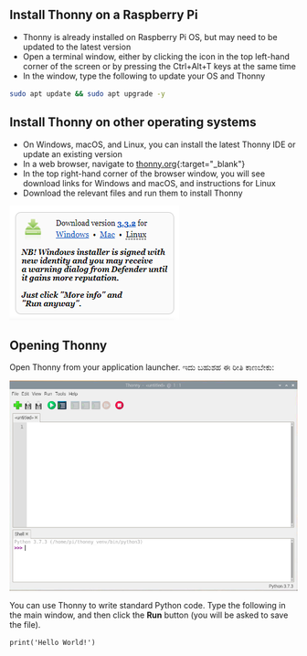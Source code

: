 ## Install Thonny on a Raspberry Pi

- Thonny is already installed on Raspberry Pi OS, but may need to be updated to the latest version
- Open a terminal window, either by clicking the icon in the top left-hand corner of the screen or by pressing the Ctrl+Alt+T keys at the same time
- In the window, type the following to update your OS and Thonny

```bash
sudo apt update && sudo apt upgrade -y
```

## Install Thonny on other operating systems

- On Windows, macOS, and Linux, you can install the latest Thonny IDE or update an existing version
- In a web browser, navigate to [thonny.org](https://thonny.org/){:target="_blank"}
- In the top right-hand corner of the browser window, you will see download links for Windows and macOS, and instructions for Linux
- Download the relevant files and run them to install Thonny

![Download instructions from thonny site](images/thonny-site.png)

## Opening Thonny

Open Thonny from your application launcher. ಇದು ಬಹುಶಹ ಈ ರೀತಿ ಕಾಣಬೇಕು:

![Thonny application](images/thonny-editor.png)

You can use Thonny to write standard Python code. Type the following in the main window, and then click the **Run** button (you will be asked to save the file).

```python3
print('Hello World!')
```



